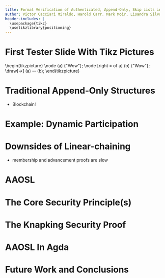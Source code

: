 ```yaml
---
title: Formal Verification of Authenticated, Append-Only, Skip Lists in Agda
author: Victor Cacciari Miraldo, Harold Carr, Mark Moir, Lisandra Silva and Guy L. Steele Jr.
header-includes: |
  \usepackage{tikz}
  \usetikzlibrary{positioning}
---
```

# First Tester Slide With Tikz Pictures

\begin{tikzpicture}
\node (a) {"Wow"};
\node [right = of a] (b) {"Wow"};
\draw[->] (a) -- (b);
\end{tikzpicture}

# Traditional Append-Only Structures

- Blockchain!

# Example: Dynamic Participation

# Downsides of Linear-chaining

- membership and advancement proofs are slow

# AAOSL

# The Core Security Principle(s)

# The Knapking Security Proof

# AAOSL In Agda

# Future Work and Conclusions

